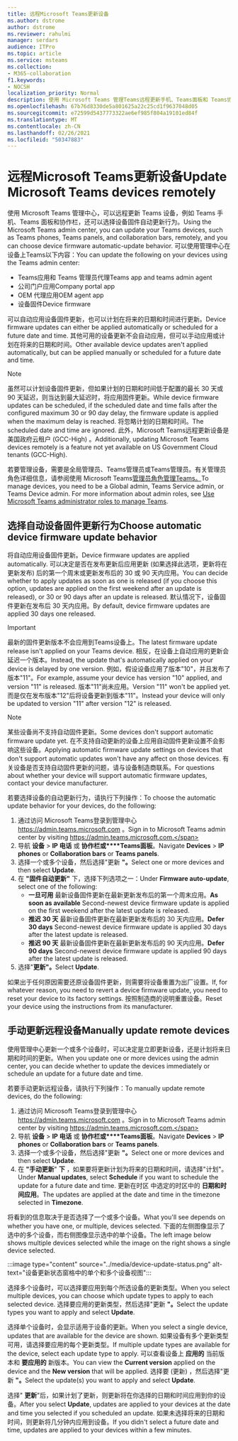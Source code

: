 ```yaml
---
title: 远程Microsoft Teams更新设备
ms.author: dstrome
author: dstrome
ms.reviewer: rahulmi
manager: serdars
audience: ITPro
ms.topic: article
ms.service: msteams
ms.collection:
- M365-collaboration
f1.keywords:
- NOCSH
localization_priority: Normal
description: 使用 Microsoft Teams 管理Teams远程更新手机、Teams面板和 Teams协作栏
ms.openlocfilehash: 67b76d8330de5a801625a22c25cd1f9637048d05
ms.sourcegitcommit: e72599d5437773322ae6ef985f804a19101ed84f
ms.translationtype: MT
ms.contentlocale: zh-CN
ms.lasthandoff: 02/26/2021
ms.locfileid: "50347883"
---
```

# <a name="update-microsoft-teams-devices-remotely"></a><span data-ttu-id="8c457-103">远程Microsoft Teams更新设备</span><span class="sxs-lookup"><span data-stu-id="8c457-103">Update Microsoft Teams devices remotely</span></span>

<span data-ttu-id="8c457-104">使用 Microsoft Teams 管理中心，可以远程更新 Teams 设备，例如 Teams 手机、Teams 面板和协作栏，还可以选择设备固件自动更新行为。</span><span class="sxs-lookup"><span data-stu-id="8c457-104">Using the Microsoft Teams admin center, you can update your Teams devices, such as Teams phones, Teams panels, and collaboration bars, remotely, and you can choose device firmware automatic-update behavior.</span></span> <span data-ttu-id="8c457-105">可以使用管理中心在设备上Teams以下内容：</span><span class="sxs-lookup"><span data-stu-id="8c457-105">You can update the following on your devices using the Teams admin center:</span></span>

- <span data-ttu-id="8c457-106">Teams应用和 Teams 管理员代理</span><span class="sxs-lookup"><span data-stu-id="8c457-106">Teams app and teams admin agent</span></span>
- <span data-ttu-id="8c457-107">公司门户应用</span><span class="sxs-lookup"><span data-stu-id="8c457-107">Company portal app</span></span>
- <span data-ttu-id="8c457-108">OEM 代理应用</span><span class="sxs-lookup"><span data-stu-id="8c457-108">OEM agent app</span></span>
- <span data-ttu-id="8c457-109">设备固件</span><span class="sxs-lookup"><span data-stu-id="8c457-109">Device firmware</span></span>

<span data-ttu-id="8c457-110">可以自动应用设备固件更新，也可以计划在将来的日期和时间进行更新。</span><span class="sxs-lookup"><span data-stu-id="8c457-110">Device firmware updates can either be applied automatically or scheduled for a future date and time.</span></span> <span data-ttu-id="8c457-111">其他可用的设备更新不会自动应用，但可以手动应用或计划在将来的日期和时间。</span><span class="sxs-lookup"><span data-stu-id="8c457-111">Other available device updates aren't applied automatically, but can be applied manually or scheduled for a future date and time.</span></span>

> [!NOTE]
> <span data-ttu-id="8c457-112">虽然可以计划设备固件更新，但如果计划的日期和时间低于配置的最长 30 天或 90 天延迟，则当达到最大延迟时，将应用固件更新。</span><span class="sxs-lookup"><span data-stu-id="8c457-112">While device firmware updates can be scheduled, if the scheduled date and time falls after the configured maximum 30 or 90 day delay, the firmware update is applied when the maximum delay is reached.</span></span> <span data-ttu-id="8c457-113">将忽略计划的日期和时间。</span><span class="sxs-lookup"><span data-stu-id="8c457-113">The scheduled date and time are ignored.</span></span> <span data-ttu-id="8c457-114">此外，Microsoft Teams远程更新设备是美国政府云租户 (GCC-High) 。</span><span class="sxs-lookup"><span data-stu-id="8c457-114">Additionally, updating Microsoft Teams devices remotely is a feature not yet available on US Government Cloud tenants (GCC-High).</span></span>

<span data-ttu-id="8c457-115">若要管理设备，需要是全局管理员、Teams管理员或Teams管理员。有关管理员角色详细信息，请参阅使用 Microsoft Teams[管理员角色管理Teams。](../using-admin-roles.md)</span><span class="sxs-lookup"><span data-stu-id="8c457-115">To manage devices, you need to be a Global admin, Teams Service admin, or Teams Device admin. For more information about admin roles, see [Use Microsoft Teams administrator roles to manage Teams](../using-admin-roles.md).</span></span>

## <a name="choose-automatic-device-firmware-update-behavior"></a><span data-ttu-id="8c457-116">选择自动设备固件更新行为</span><span class="sxs-lookup"><span data-stu-id="8c457-116">Choose automatic device firmware update behavior</span></span>

<span data-ttu-id="8c457-117">将自动应用设备固件更新。</span><span class="sxs-lookup"><span data-stu-id="8c457-117">Device firmware updates are applied automatically.</span></span> <span data-ttu-id="8c457-118">可以决定是否在发布更新后应用更新 (如果选择此选项，更新将在更新发布) 后的第一个周末或更新发布后的 30 或 90 天内应用。</span><span class="sxs-lookup"><span data-stu-id="8c457-118">You can decide whether to apply updates as soon as one is released (if you choose this option, updates are applied on the first weekend after an update is released), or 30 or 90 days after an update is released.</span></span> <span data-ttu-id="8c457-119">默认情况下，设备固件更新在发布后 30 天内应用。</span><span class="sxs-lookup"><span data-stu-id="8c457-119">By default, device firmware updates are applied 30 days one released.</span></span>

> [!IMPORTANT]
> <span data-ttu-id="8c457-120">最新的固件更新版本不会应用到Teams设备上。</span><span class="sxs-lookup"><span data-stu-id="8c457-120">The latest firmware update release isn't applied on your Teams device.</span></span> <span data-ttu-id="8c457-121">相反，在设备上自动应用的更新会延迟一个版本。</span><span class="sxs-lookup"><span data-stu-id="8c457-121">Instead, the update that's automatically applied on your device is delayed by one version.</span></span> <span data-ttu-id="8c457-122">例如，假设设备应用了版本"10"，并且发布了版本"11"。</span><span class="sxs-lookup"><span data-stu-id="8c457-122">For example, assume your device has version "10" applied, and version "11" is released.</span></span> <span data-ttu-id="8c457-123">版本"11"尚未应用。</span><span class="sxs-lookup"><span data-stu-id="8c457-123">Version "11" won't be applied yet.</span></span> <span data-ttu-id="8c457-124">而是仅在发布版本"12"后将设备更新到版本"11"。</span><span class="sxs-lookup"><span data-stu-id="8c457-124">Instead your device will only be updated to version "11" after version "12" is released.</span></span>

> [!NOTE]
> <span data-ttu-id="8c457-125">某些设备尚不支持自动固件更新。</span><span class="sxs-lookup"><span data-stu-id="8c457-125">Some devices don't support automatic firmware update yet.</span></span> <span data-ttu-id="8c457-126">在不支持自动更新的设备上应用自动固件更新设置不会影响这些设备。</span><span class="sxs-lookup"><span data-stu-id="8c457-126">Applying automatic firmware update settings on devices that don't support automatic updates won't have any affect on those devices.</span></span> <span data-ttu-id="8c457-127">有关设备是否支持自动固件更新的问题，请与设备制造商联系。</span><span class="sxs-lookup"><span data-stu-id="8c457-127">For questions about whether your device will support automatic firmware updates, contact your device manufacturer.</span></span>

<span data-ttu-id="8c457-128">若要选择设备的自动更新行为，请执行下列操作：</span><span class="sxs-lookup"><span data-stu-id="8c457-128">To choose the automatic update behavior for your devices, do the following:</span></span>

1. <span data-ttu-id="8c457-129">通过访问 Microsoft Teams登录到管理中心 https://admin.teams.microsoft.com 。</span><span class="sxs-lookup"><span data-stu-id="8c457-129">Sign in to Microsoft Teams admin center by visiting https://admin.teams.microsoft.com.</span></span>
2. <span data-ttu-id="8c457-130">导航 **设备**  >  **IP 电话** 或 **协作栏或\*\*\*\*Teams面板**。</span><span class="sxs-lookup"><span data-stu-id="8c457-130">Navigate **Devices** > **IP phones** or **Collaboration bars** or **Teams panels**.</span></span>
3. <span data-ttu-id="8c457-131">选择一个或多个设备，然后选择"更新 **"。**</span><span class="sxs-lookup"><span data-stu-id="8c457-131">Select one or more devices and then select **Update**.</span></span>
4. <span data-ttu-id="8c457-132">在 **"固件自动更新"** 下，选择下列选项之一：</span><span class="sxs-lookup"><span data-stu-id="8c457-132">Under **Firmware auto-update**, select one of the following:</span></span>
    - <span data-ttu-id="8c457-133">**一旦可用** 最新设备固件更新在最新更新发布后的第一个周末应用。</span><span class="sxs-lookup"><span data-stu-id="8c457-133">**As soon as available** Second-newest device firmware update is applied on the first weekend after the latest update is released.</span></span>
    - <span data-ttu-id="8c457-134">**推迟 30 天** 最新设备固件更新在最新更新发布后的 30 天内应用。</span><span class="sxs-lookup"><span data-stu-id="8c457-134">**Defer 30 days** Second-newest device firmware update is applied 30 days after the latest update is released.</span></span>
    - <span data-ttu-id="8c457-135">**推迟 90 天** 最新设备固件更新在最新更新发布后的 90 天内应用。</span><span class="sxs-lookup"><span data-stu-id="8c457-135">**Defer 90 days** Second-newest device firmware update is applied 90 days after the latest update is released.</span></span>
5. <span data-ttu-id="8c457-136">选择"**更新"。**</span><span class="sxs-lookup"><span data-stu-id="8c457-136">Select **Update**.</span></span>

<span data-ttu-id="8c457-137">如果出于任何原因需要还原设备固件更新，则需要将设备重置为出厂设置。</span><span class="sxs-lookup"><span data-stu-id="8c457-137">If, for whatever reason, you need to revert a device firmware update, you need to reset your device to its factory settings.</span></span> <span data-ttu-id="8c457-138">按照制造商的说明重置设备。</span><span class="sxs-lookup"><span data-stu-id="8c457-138">Reset your device using the instructions from its manufacturer.</span></span>  

## <a name="manually-update-remote-devices"></a><span data-ttu-id="8c457-139">手动更新远程设备</span><span class="sxs-lookup"><span data-stu-id="8c457-139">Manually update remote devices</span></span>

<span data-ttu-id="8c457-140">使用管理中心更新一个或多个设备时，可以决定是立即更新设备，还是计划将来日期和时间的更新。</span><span class="sxs-lookup"><span data-stu-id="8c457-140">When you update one or more devices using the admin center, you can decide whether to update the devices immediately or schedule an update for a future date and time.</span></span>

<span data-ttu-id="8c457-141">若要手动更新远程设备，请执行下列操作：</span><span class="sxs-lookup"><span data-stu-id="8c457-141">To manually update remote devices, do the following:</span></span>

1. <span data-ttu-id="8c457-142">通过访问 Microsoft Teams登录到管理中心 https://admin.teams.microsoft.com 。</span><span class="sxs-lookup"><span data-stu-id="8c457-142">Sign in to Microsoft Teams admin center by visiting https://admin.teams.microsoft.com.</span></span>
2. <span data-ttu-id="8c457-143">导航 **设备**  >  **IP 电话** 或 **协作栏或\*\*\*\*Teams面板**。</span><span class="sxs-lookup"><span data-stu-id="8c457-143">Navigate  **Devices** > **IP phones** or **Collaboration bars** or **Teams panels**.</span></span>
3. <span data-ttu-id="8c457-144">选择一个或多个设备，然后选择"更新 **"。**</span><span class="sxs-lookup"><span data-stu-id="8c457-144">Select one or more devices and then select **Update**.</span></span>
4. <span data-ttu-id="8c457-145">在 **"手动更新**" **下** ，如果要将更新计划为将来的日期和时间，请选择"计划"。</span><span class="sxs-lookup"><span data-stu-id="8c457-145">Under **Manual updates**, select **Schedule** if you want to schedule the update for a future date and time.</span></span> <span data-ttu-id="8c457-146">更新在时区 中选定的时区中的 **日期和时间应用**。</span><span class="sxs-lookup"><span data-stu-id="8c457-146">The updates are applied at the date and time in the timezone selected in **Timezone**.</span></span>

<span data-ttu-id="8c457-147">将看到的信息取决于是否选择了一个或多个设备。</span><span class="sxs-lookup"><span data-stu-id="8c457-147">What you'll see depends on whether you have one, or multiple, devices selected.</span></span> <span data-ttu-id="8c457-148">下面的左侧图像显示了选中的多个设备，而右侧图像显示选中的单个设备。</span><span class="sxs-lookup"><span data-stu-id="8c457-148">The left image below shows multiple devices selected while the image on the right shows a single device selected.</span></span>

:::image type="content" source="../media/device-update-status.png" alt-text="设备更新状态窗格中的单个和多个设备视图":::

<span data-ttu-id="8c457-150">选择多个设备时，可以选择要应用到每个所选设备的更新类型。</span><span class="sxs-lookup"><span data-stu-id="8c457-150">When you select multiple devices, you can choose which update types to apply to each selected device.</span></span> <span data-ttu-id="8c457-151">选择要应用的更新类型，然后选择"更新 **"。**</span><span class="sxs-lookup"><span data-stu-id="8c457-151">Select the update types you want to apply and select **Update**.</span></span>

<span data-ttu-id="8c457-152">选择单个设备时，会显示适用于设备的更新。</span><span class="sxs-lookup"><span data-stu-id="8c457-152">When you select a single device, updates that are available for the device are shown.</span></span> <span data-ttu-id="8c457-153">如果设备有多个更新类型可用，请选择要应用的每个更新类型。</span><span class="sxs-lookup"><span data-stu-id="8c457-153">If multiple update types are available for the device, select each update type to apply.</span></span> <span data-ttu-id="8c457-154">可以查看设备上 **应用的** 当前版本和 **要应用的** 新版本。</span><span class="sxs-lookup"><span data-stu-id="8c457-154">You can view the **Current version** applied on the device and the **New version** that will be applied.</span></span> <span data-ttu-id="8c457-155">选择要 (更新) ，然后选择"更新 **"。**</span><span class="sxs-lookup"><span data-stu-id="8c457-155">Select the update(s) you want to apply and select **Update**.</span></span>

<span data-ttu-id="8c457-156">选择" **更新**"后，如果计划了更新，则更新将在你选择的日期和时间应用到你的设备。</span><span class="sxs-lookup"><span data-stu-id="8c457-156">After you select **Update**, updates are applied to your devices at the date and time you selected if you scheduled an update.</span></span> <span data-ttu-id="8c457-157">如果未选择将来的日期和时间，则更新将几分钟内应用到设备。</span><span class="sxs-lookup"><span data-stu-id="8c457-157">If you didn't select a future date and time, updates are applied to your devices within a few minutes.</span></span>
